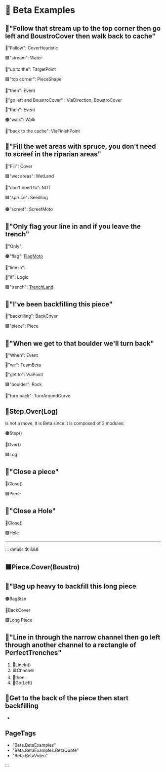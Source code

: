 # 🔷 <beta>Beta Examples</beta>

## 🔷<beta>"<via>Follow that <eko>stream</eko> up to the <eko>top corner</eko> <psike>then</psike> go left and BoustroCover </via> <psike>then</psike> <move>walk </move>back to cache"</beta>

🔻<via>"Follow": CoverHeuristic</via>

🟩<eko>"stream": Water</eko>

🔻<via>"up to the": TargetPoint</via>

🟩<eko>"top corner": PieceShape</eko>

💜<psike>"then": Event</psike>

🔻<via>"go left and BoustroCover" : ViaDirection, BoustroCover</via>

💜<psike>"then": Event</psike>

🟠<move>"walk": Walk</move>

🔻<via>"back to the cache": ViaFinishPoint</via>

## 🔷<beta>"<via>Fill</via> the <eko>wet areas</eko> with <eko>spruce</eko>, you don't need to <move>screef</move> in the <eko>riparian areas</eko>"</beta>

🔻<via>"Fill": Cover</via>

🟩<eko>"wet areas": WetLand</eko>

💜<psike>"don't need to": NOT</psike>

🟩<eko>"spruce": Seedling</eko>

🟠<move>"screef": ScreefMoto</move>

## 🔷<beta>"Only <via>flag</via> your <via>line in</via> and <psike>if</psike> you <via>leave</via> the <eko>trench</eko>"</beta>

🔷<beta>"Only": </beta>

🟠<move>"flag": [FlagMoto](/encyclopedia/Move/ToolMoto/FlagMoto/Overview)</move>

🔻<via>"line in": </via>

💜<psike>"if": Logic</psike>

🟩<eko>"trench": [TrenchLand](/encyclopedia/Eko/Prep/TrenchLand)</eko>

## 🔷<beta>"I've been <via>backfilling</via> this <eko>piece</eko>"</beta>

🔻<via>"backfilling": BackCover</via>

🟩<eko>"piece": Piece</eko>

## 🔷<beta>"<psike>When</psike> we <via>get to</via> that <eko>boulder</eko> we'll <via>turn back</via>"</beta>

💜<psike>"When": Event</psike>

🔷<beta>"we": TeamBeta</beta>

🔻<via>"get to": ViaPoint</via>

🟩<eko>"boulder": Rock</eko>

🔻<via>"turn back": TurnAroundCurve</via>

## 🔷<beta><move>Step</move>.<via>Over</via>(<eko>Log</eko>)</beta>

is not a move, it is Beta since it is composed of 3 modules:

🟠<move>Step()</move>

🔻<via>Over()</via>

🟩<eko>Log</eko>

## 🔷<beta>"<via>Close</via> a <eko>piece</eko>"</beta>

🔻<via>Close()</via>

🟩<eko>Piece</eko>

## 🔷<beta>"<via>Close</via> a <eko>Hole</eko>"</beta>

🔻<via>Close()</via>

🟩<eko>Hole</eko>

---

<!-- =================================================== -->
<!-- =================================================== -->
<!-- =================================================== -->
<!-- =================================================== -->
<!-- =================================================== -->
::: details 🛠 <dev>&&&</dev>

## 🟩<eko>Piece</eko>.<via>Cover(Boustro)</via>

## 🔷<beta>"<move>Bag up heavy</move> to <via>backfill</via> this <eko>long piece</eko></beta>

🟠<move>BagSize</move>

🔻<via>BackCover</via>

🟩<eko>Long Piece</eko>

## 🔷<beta>"<via>Line in through the</via> <eko>narrow channel </eko><psike>then</psike> <via>go left through</via> <eko>another channel</eko> <via>to </via>a <eko>rectangle of PerfectTrenches</eko>"</beta>

1. 🔻<via>LineIn()</via>
2. 🟩<eko>Channel</eko>
3. 💜<psike>then</psike>
4. 🔻<via>Go(Left)</via>

## 🔷<beta>Get to the back of the piece then start backfilling</beta>

-

<h2>PageTags</h2>

- "Beta.BetaExamples"
- "Beta.BetaExamples.BetaQuote"
- "Beta.BetaVideo"



:::

